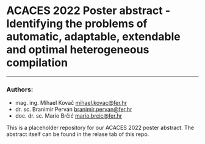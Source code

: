 # ACACES 2022 Poster abstract - Identifying the problems of automatic, adaptable, extendable and optimal heterogeneous compilation

--------

### Authors:
- mag. ing. Mihael Kovač mihael.kovac@fer.hr
- dr. sc. Branimir Pervan branimir.pervan@fer.hr
- doc. dr. sc. Mario Brčić mario.brcic@fer.hr

This is a placeholder repository for our ACACES 2022 poster abstract. The abstract itself can be found in the relase tab of this repo.

